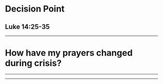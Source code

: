 <!-- .slide: <%= bg("unsplash-Jztmx9yqjBw-stars.jpg") %> id="title" -->
# Decision Point
## Luke 14:25-35

---
<!-- .slide: data-background="white" -->
# How have my **prayers** changed during **crisis**?

---
<!-- .slide: <%= bg("unsplash-Jztmx9yqjBw-stars.jpg") %> id="outline" class="outline" -->

---
<!-- .slide: <%= bg("unsplash-Jztmx9yqjBw-stars.jpg") %> class="empty" -->
